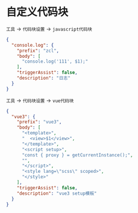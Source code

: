 # 自定义代码块

`工具` -> `代码块设置` -> `javascript代码块`

```json
{
  "console.log": {
    "prefix": "zcl",
    "body": [
      "console.log('111', $1);"
    ],
    "triggerAssist": false,
    "description": "日志"
  }
}
```

`工具` -> `代码块设置` -> `vue代码块`

```json
{
  "vue3": {
    "prefix": "vue3",
    "body": [
      "<template>",
      "  <view>$1</view>",
      "</template>",
      "<script setup>",
      "const { proxy } = getCurrentInstance();",
      "",
      "</script>",
      "<style lang=\"scss\" scoped>",
      "</style>"
    ],
    "triggerAssist": false,
    "description": "vue3 setup模板"
  }
}
```